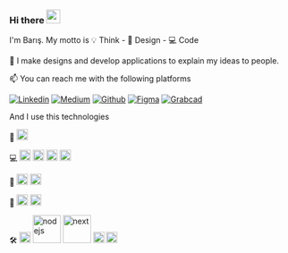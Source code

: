 ### Hi there <img src='https://user-images.githubusercontent.com/24523985/162473007-059780c3-11df-455c-958c-a4672e95e123.gif' width='25'/> 
I'm Barış. My motto is 💡 Think - 📐 Design - 💻 Code

 👋 I make designs and develop applications to explain my ideas to people. 

 📫 You can reach me with the following platforms

[![Linkedin](https://img.shields.io/badge/LinkedIn-0077B5?style=for-the-badge&logo=linkedin&logoColor=white)](https://linkedin.com/in/bariskaramustafa)
[![Medium](https://img.shields.io/badge/Medium-12100E?style=for-the-badge&logo=medium&logoColor=white)](https://medium.com/@bk52)
[![Github](https://img.shields.io/badge/GitHub-100000?style=for-the-badge&logo=github&logoColor=white)](https://github.com/bk52)
[![Figma](https://img.shields.io/badge/Figma-F24E1E?style=for-the-badge&logo=figma&logoColor=white)](https://www.figma.com/@bk52)
[![Grabcad](https://user-images.githubusercontent.com/24523985/162502019-fb8f330f-7f5d-4a73-b6b4-6822ba0d7d3b.png)](https://grabcad.com/bk52-1)

And I use this technologies 

📐  <a href='https://www.figma.com/' target="_blank"><img alt='figma' src='https://user-images.githubusercontent.com/24523985/163821109-0f1ce4ff-8ab6-4be8-9854-ef9f53d2d908.png' width='20'/><a/>

💻
  <a href='https://www.javascript.com/' target="_blank"><img alt='js' src='https://user-images.githubusercontent.com/24523985/163832319-ede3a550-0ad2-4416-b457-a80cb9adae78.png' width='20'/><a/>
  <a href='https://docs.microsoft.com/en-us/dotnet/csharp/' target="_blank"><img alt='csharp' src='https://user-images.githubusercontent.com/24523985/163832309-ca980d56-72be-4fb2-90d0-84db3a8e8cbc.png' width='20'/><a/>
  <a href='https://www.w3schools.com/css/' target="_blank"><img alt='css3' src='https://user-images.githubusercontent.com/24523985/163832313-662d8785-2b26-4802-9212-28b61a7a10ff.png' width='20'/><a/>
  <a href='https://www.w3schools.com/html/' target="_blank"><img alt='html5' src='https://user-images.githubusercontent.com/24523985/163832316-1324f940-1da8-4824-93c0-fa377e10a620.png' width='20'/><a/>
  
📱
    <a href='https://reactjs.org/' target="_blank"><img alt='react' src='https://user-images.githubusercontent.com/24523985/163834375-04e65bdf-0dec-440d-a9be-941bcaf41b24.png' width='20'/><a/>
  <a href='https://docs.microsoft.com/en-us/xamarin/get-started/what-is-xamarin' target="_blank"><img alt='xamarin' src='https://user-images.githubusercontent.com/24523985/163832646-b53627ec-84bb-41ae-b127-2930e6af2381.png' width='20'/><a/>


💾 
 <a href='https://www.mongodb.com/' target="_blank"><img alt='mongodb' src='https://user-images.githubusercontent.com/24523985/163833078-8d005439-eec7-49f4-bcd0-16a5cad39175.png' width='20'/><a/>
 <a href='https://www.microsoft.com/en-US/sql-server/sql-server-2019' target="_blank"><img alt='sqlserver' src='https://user-images.githubusercontent.com/24523985/163833672-0d07e549-f1f3-4be6-b4cb-05ca16d3225b.png' width='20'/><a/>

🛠 
    <a href='https://reactjs.org/' target="_blank"><img alt='react' src='https://user-images.githubusercontent.com/24523985/163834375-04e65bdf-0dec-440d-a9be-941bcaf41b24.png' width='20'/><a/>
    <a href='https://nodejs.org/en/' target="_blank"><img alt='nodejs' src='https://user-images.githubusercontent.com/24523985/163834388-41006b54-c5d1-4969-b06c-889ad85f1e5e.png' width='50'/><a/>
    <a href='https://nextjs.org/' target="_blank"><img alt='next' src='https://user-images.githubusercontent.com/24523985/163834386-cf1f3e8f-8fa9-4601-ad33-ca0408ae4654.png' width='50'/><a/>
    <a href='https://tailwindcss.com/' target="_blank"><img alt='tailwindcss' src='https://user-images.githubusercontent.com/24523985/163834377-0518fd74-a044-450c-b035-1f57029a1f83.png' width='20'/><a/>
    <a href='https://getbootstrap.com/' target="_blank"><img alt='bootstrap' src='https://user-images.githubusercontent.com/24523985/163834378-e43e52eb-494b-4b9b-b7d3-794a31050ce1.png' width='20'/><a/>

<!--
[![React](https://img.shields.io/badge/React-20232A?style=for-the-badge&logo=react&logoColor=61DAFB)](https://reactjs.org/)
[![NextJS](https://img.shields.io/badge/next.js-000000?style=for-the-badge&logo=nextdotjs&logoColor=white)](https://nextjs.org/)
[![NodeJS](https://img.shields.io/badge/Node.js-339933?style=for-the-badge&logo=nodedotjs&logoColor=white)](https://nodejs.org/en/)
[![NET](https://img.shields.io/badge/.NET-512BD4?style=for-the-badge&logo=dotnet&logoColor=white)](https://docs.microsoft.com/en-us/dotnet/welcome)
[![Tailwind](https://img.shields.io/badge/Tailwind_CSS-38B2AC?style=for-the-badge&logo=tailwind-css&logoColor=white)](https://tailwindcss.com/)
[![Bootstrap](https://img.shields.io/badge/Bootstrap-563D7C?style=for-the-badge&logo=bootstrap&logoColor=white)](https://getbootstrap.com/)
[![VS](https://img.shields.io/badge/Visual_Studio-5C2D91?style=for-the-badge&logo=visual%20studio&logoColor=white)](https://visualstudio.microsoft.com/)
[![VSCode](https://img.shields.io/badge/Visual_Studio_Code-0078D4?style=for-the-badge&logo=visual%20studio%20code&logoColor=white)](https://code.visualstudio.com/)
-->
  
  
<!--
**bk52/bk52** is a ✨ _special_ ✨ repository because its `README.md` (this file) appears on your GitHub profile.

Here are some ideas to get you started:

- 🔭 I’m currently working on ...
- 🌱 I’m currently learning 
- 👯 I’m looking to collaborate on ...
- 🤔 I’m looking for help with ...
- 💬 Ask me about ...
- 📫 How to reach me: ...
- 😄 Pronouns: ...
- ⚡ Fun fact: ...
-->

